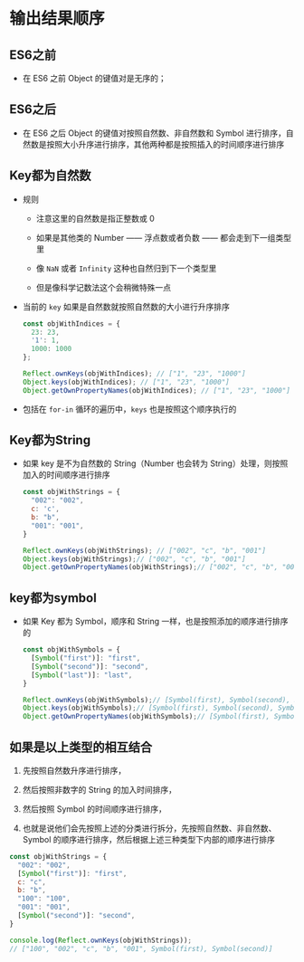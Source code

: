 # 输出结果顺序

## ES6之前

+ 在 ES6 之前 Object 的键值对是无序的；

## ES6之后

+ 在 ES6 之后 Object 的键值对按照自然数、非自然数和 Symbol 进行排序，自然数是按照大小升序进行排序，其他两种都是按照插入的时间顺序进行排序

## Key都为自然数

+ 规则

  + 注意这里的自然数是指正整数或 0

  + 如果是其他类的 Number —— 浮点数或者负数 —— 都会走到下一组类型里

  + 像 `NaN` 或者 `Infinity` 这种也自然归到下一个类型里

  + 但是像科学记数法这个会稍微特殊一点

+ 当前的 `key` 如果是自然数就按照自然数的大小进行升序排序

    ```js
    const objWithIndices = {
      23: 23,
      '1': 1,
      1000: 1000
    };

    Reflect.ownKeys(objWithIndices); // ["1", "23", "1000"]
    Object.keys(objWithIndices); // ["1", "23", "1000"]
    Object.getOwnPropertyNames(objWithIndices); // ["1", "23", "1000"]
    ```

+ 包括在 `for-in` 循环的遍历中，`keys` 也是按照这个顺序执行的

## Key都为String

+ 如果 key 是不为自然数的 String（Number 也会转为 String）处理，则按照加入的时间顺序进行排序

  ```js
  const objWithStrings = {
    "002": "002",
    c: 'c',
    b: "b",
    "001": "001",
  }

  Reflect.ownKeys(objWithStrings); // ["002", "c", "b", "001"]
  Object.keys(objWithStrings);// ["002", "c", "b", "001"]
  Object.getOwnPropertyNames(objWithStrings);// ["002", "c", "b", "001"]
  ```

## key都为symbol

+ 如果 Key 都为 Symbol，顺序和 String 一样，也是按照添加的顺序进行排序的

  ```js
  const objWithSymbols = {
    [Symbol("first")]: "first",
    [Symbol("second")]: "second",
    [Symbol("last")]: "last",
  }

  Reflect.ownKeys(objWithSymbols);// [Symbol(first), Symbol(second), Symbol(last)]
  Object.keys(objWithSymbols);// [Symbol(first), Symbol(second), Symbol(last)]
  Object.getOwnPropertyNames(objWithSymbols);// [Symbol(first), Symbol(second), Symbol(last)]
  ```

## 如果是以上类型的相互结合

1. 先按照自然数升序进行排序，

2. 然后按照非数字的 String 的加入时间排序，

3. 然后按照 Symbol 的时间顺序进行排序，

4. 也就是说他们会先按照上述的分类进行拆分，先按照自然数、非自然数、Symbol 的顺序进行排序，然后根据上述三种类型下内部的顺序进行排序

  ```js
  const objWithStrings = {
    "002": "002",
    [Symbol("first")]: "first",
    c: "c",
    b: "b",
    "100": "100",
    "001": "001",
    [Symbol("second")]: "second",
  }

  console.log(Reflect.ownKeys(objWithStrings));
  // ["100", "002", "c", "b", "001", Symbol(first), Symbol(second)]
  ```
